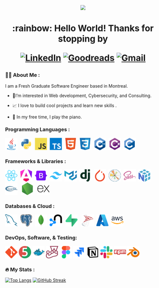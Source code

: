 <div id="header" align="center">
  <img src="https://media3.giphy.com/media/v1.Y2lkPTc5MGI3NjExNzZoZXZrdjl5b25vbnUxYzFwcGs2bWllZG5nb241a3RxamphNXpmOSZlcD12MV9pbnRlcm5hbF9naWZfYnlfaWQmY3Q9Zw/kZqbBT64ECtjy/giphy.gif" width="100"/>
</div>

<h1 align="center"> 
:rainbow: Hello World! Thanks for stopping by 

[![LinkedIn](https://img.shields.io/badge/linkedin-%230077B5.svg?style=for-the-badge&logo=linkedin&logoColor=white)](https://www.linkedin.com/in/christa-abouarraj)
[![Goodreads](https://img.shields.io/badge/Goodreads-F3F1EA?style=for-the-badge&logo=goodreads&logoColor=372213)](https://www.goodreads.com/user/show/145871938-christa)
[![Gmail](https://img.shields.io/badge/Gmail-D14836?style=for-the-badge&logo=gmail&logoColor=white)](mailto:christa.arraj@gmail.com)

</h1>

<!-- <h1 align="center"> Hello World! </h1> 
<h3 align="center">Software Engineer based in Montreal</h3>  -->

### :woman_technologist: About Me :
I am a Fresh Graduate Software Engineer based in Montreal.
- 🌱I’m interested in Web development, Cybersecurity, and Consulting.

- :chart_with_upwards_trend: I love to build cool projects and learn new skills .

- :musical_keyboard: In my free time, I play the piano.

### Programming Languages :
<div> 
<img src="https://github.com/devicons/devicon/blob/master/icons/java/java-original.svg" title="Java" alt="Java" width="40" height="40"/>&nbsp;
<img src="https://github.com/devicons/devicon/blob/master/icons/python/python-original.svg" title="Python" alt="Python" width="40" height="40"/>&nbsp;
<img src="https://github.com/devicons/devicon/blob/master/icons/javascript/javascript-original.svg" title="JavaScript" alt="JavaScript" width="40" height="40"/>&nbsp;
<img src="https://github.com/devicons/devicon/blob/master/icons/typescript/typescript-original.svg" title="TypeScript" alt="TypeScript" width="40" height="40"/>&nbsp;
<img src="https://github.com/devicons/devicon/blob/master/icons/html5/html5-original.svg" title="HTML" alt="HTML" width="40" height="40"/>&nbsp;
<img src="https://github.com/devicons/devicon/blob/master/icons/css3/css3-original.svg" title="CSS" alt="CSS" width="40" height="40"/>&nbsp;
<img src="https://github.com/devicons/devicon/blob/master/icons/cplusplus/cplusplus-original.svg" title="C++" alt="C++" width="40" height="40"/>&nbsp;
<img src="https://github.com/devicons/devicon/blob/master/icons/csharp/csharp-original.svg" title="C#" alt="C#" width="40" height="40"/>&nbsp;
<img src="https://github.com/devicons/devicon/blob/master/icons/c/c-original.svg" title="C" alt="C" width="40" height="40"/>&nbsp;
</div>

### Frameworks & Libraries :
<div> 
<img src="https://github.com/devicons/devicon/blob/master/icons/react/react-original.svg" title="React" alt="React" width="40" height="40"/>&nbsp;
<img src="https://github.com/devicons/devicon/blob/master/icons/angular/angular-original.svg" title="Angular" alt="Angular" width="40" height="40"/>&nbsp;
<img src="https://github.com/devicons/devicon/blob/master/icons/bootstrap/bootstrap-original.svg" title="Bootstrap" alt="Bootstrap" width="40" height="40"/>&nbsp;
<img src="https://github.com/devicons/devicon/blob/master/icons/tailwindcss/tailwindcss-original.svg" title="tailwind" alt="tailwind" width="40" height="40"/>&nbsp;
<!-- <img src="https://github.com/devicons/devicon/blob/master/icons/typescript/typescript-original.svg" title="NextUI" alt="NextUI" width="40" height="40"/>&nbsp; -->
<img src="https://github.com/devicons/devicon/blob/master/icons/materialui/materialui-original.svg" title="materialUI" alt="materialUI" width="40" height="40"/>&nbsp;
<!-- <img src="https://github.com/devicons/devicon/blob/master/icons/css3/css3-original.svg" title="chartJS" alt="chartJS" width="40" height="40"/>&nbsp; -->
<img src="https://github.com/devicons/devicon/blob/master/icons/django/django-plain.svg" title="Django" alt="Django" width="40" height="40"/>&nbsp;
<img src="https://github.com/devicons/devicon/blob/master/icons/pytorch/pytorch-original.svg" title="Pytorch" alt="C#" width="40" height="40"/>&nbsp;
<img src="https://github.com/devicons/devicon/blob/master/icons/matplotlib/matplotlib-original.svg" title="matplotlib" alt="matplotlib" width="40" height="40"/>&nbsp;
<img src="https://github.com/devicons/devicon/blob/master/icons/sass/sass-original.svg" title="sass" alt="sass" width="40" height="40" />&nbsp;
<img src="https://github.com/devicons/devicon/blob/master/icons/numpy/numpy-original.svg" title="numpy" alt="numpy" width="40" height="40" /> &nbsp;
<img src="https://github.com/devicons/devicon/blob/master/icons/opengl/opengl-original.svg" title="opengl" alt="opengl" width="40" height="40" /> &nbsp;
<img src="https://github.com/devicons/devicon/blob/master/icons/nodejs/nodejs-original.svg" title="node" alt="node" width="40" height="40"/> &nbsp;
<img src= "https://github.com/devicons/devicon/blob/master/icons/express/express-original.svg" title="expressjs" alt="expressjs" width="40" height="40"/> &nbsp;
</div>

### Databases & Cloud :
<div> 
<img src="https://github.com/devicons/devicon/blob/master/icons/mysql/mysql-original.svg" title="mysql" alt="mysql" width="40" height="40"/>&nbsp;
<img src="https://github.com/devicons/devicon/blob/master/icons/postgresql/postgresql-original.svg" title="postgres" alt="postgres" width="40" height="40"/>&nbsp;
<img src="https://github.com/devicons/devicon/blob/master/icons/mongodb/mongodb-original.svg"   title="mongodb" alt="mongodb" width="40" height="40"/>&nbsp;
<img src="https://github.com/devicons/devicon/blob/master/icons/neo4j/neo4j-original.svg" title="neo4j" alt="neo4j" width="40" height="40"/> &nbsp;
<img src="https://github.com/devicons/devicon/blob/master/icons/supabase/supabase-original.svg" title="supabase" alt="supabase" width="40" height="40"/> &nbsp;
<img src="https://github.com/devicons/devicon/blob/master/icons/microsoftsqlserver/microsoftsqlserver-original.svg" title="microsoftSQL" alt="microsoftSQL" width="40" height="40"/>&nbsp;
<img src="https://github.com/devicons/devicon/blob/master/icons/azure/azure-original.svg" title="azure"  alt="azure" width="40" height="40"/>&nbsp;
<img src="https://github.com/devicons/devicon/blob/master/icons/amazonwebservices/amazonwebservices-original-wordmark.svg" width="40" height="40" title="aws" alt="aws" /> 

  
</div>

### DevOps, Software, & Testing:
<div> 
<img src="https://github.com/devicons/devicon/blob/master/icons/git/git-original.svg" width="40" height="40"/> 
<img src="https://github.com/devicons/devicon/blob/master/icons/junit/junit-original.svg" width="40" height="40"/> 
<img src= "https://github.com/devicons/devicon/blob/master/icons/docker/docker-original.svg" width="40" height="40"/> 
<img src= "https://github.com/devicons/devicon/blob/master/icons/jest/jest-plain.svg" width="40" height="40"/> 
<img src="https://github.com/devicons/devicon/blob/master/icons/figma/figma-original.svg" width="40" height="40"/> 
<img src="https://github.com/devicons/devicon/blob/master/icons/jira/jira-original.svg" width="40" height="40"/> 
<img src="https://github.com/devicons/devicon/blob/master/icons/notion/notion-original.svg" width="40" height="40"/> 
<img src= "https://github.com/devicons/devicon/blob/master/icons/slack/slack-original.svg" width="40" height="40"/> 
<img src="https://github.com/devicons/devicon/blob/master/icons/npm/npm-original-wordmark.svg" width="40" height="40"/> 
<img src="https://github.com/devicons/devicon/blob/master/icons/blender/blender-original.svg" width="40" height="40"/> 
<!-- <img src="" width="40" height="40"/> 
<img src="" width="40" height="40"/> 
 -->
</div>



### :fire: My Stats :
<div>
  
[![Top Langs](https://github-readme-stats.vercel.app/api/top-langs/?username=christa-ux&layout=compact&theme=vision-friendly-dark)](https://github.com/anuraghazra/github-readme-stats)
[![GitHub Streak](https://github-readme-streak-stats.herokuapp.com?user=christa-ux&theme=rose)](https://git.io/streak-stats)

  
</div>




